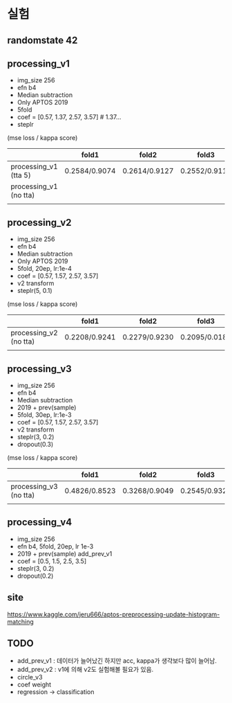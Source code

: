 # 실험
## randomstate 42

## processing_v1
- img_size 256
- efn b4
- Median subtraction
- Only APTOS 2019 
- 5fold
- coef = [0.57, 1.37, 2.57, 3.57] # 1.37...
- steplr

(mse loss / kappa score)

|                        | fold1         | fold2         | fold3         | fold4         | fold5         | lb    |
|------------------------|---------------|---------------|---------------|---------------|---------------|-------|
| processing_v1 (tta 5)  | 0.2584/0.9074 | 0.2614/0.9127 | 0.2552/0.9110 | 0.2716/0.9032 | 0.2831/0.8943 | 0.762 |
| processing_v1 (no tta) |               |               |               |               |               | 0.781 |
|                        |               |               |               |               |               |       |

## processing_v2
- img_size 256
- efn b4
- Median subtraction
- Only APTOS 2019 
- 5fold, 20ep, lr:1e-4
- coef = [0.57, 1.57, 2.57, 3.57]
- v2 transform
- steplr(5, 0.1)

(mse loss / kappa score)  

|                        | fold1         | fold2         | fold3         | fold4         | fold5         | lb    |
|------------------------|---------------|---------------|---------------|---------------|---------------|-------|
| processing_v2 (no tta) | 0.2208/0.9241 | 0.2279/0.9230 | 0.2095/0.0185 | 0.2327/0.9170 | 0.2338/0.9175 | 0.768 |
|                        |               |               |               |               |               |       |

## processing_v3
- img_size 256
- efn b4
- Median subtraction
- 2019 + prev(sample)
- 5fold, 30ep, lr:1e-3
- coef = [0.57, 1.57, 2.57, 3.57]
- v2 transform
- steplr(3, 0.2)
- dropout(0.3)

(mse loss / kappa score)  

|                        | fold1         | fold2         | fold3         | fold4         | fold5         | lb    |
|------------------------|---------------|---------------|---------------|---------------|---------------|-------|
| processing_v3 (no tta) | 0.4826/0.8523 | 0.3268/0.9049 | 0.2545/0.9328 | 0.2363/0.9368 | 0.2513/0.9339 | 0.798 |
|                        |               |               |               |               |               |       |

## processing_v4
- img_size 256
- efn b4, 5fold, 20ep, lr 1e-3
- 2019 + prev(sample) add_prev_v1
- coef = [0.5, 1.5, 2.5, 3.5]
- steplr(3, 0.2)
- dropout(0.2)


## site
https://www.kaggle.com/jeru666/aptos-preprocessing-update-histogram-matching


## TODO
- add_prev_v1 : 데이터가 늘어났긴 하지만 acc, kappa가 생갹보다 많이 늘어남.
- add_prev_v2 : v1에 의해 v2도 실험해볼 필요가 있음.
- circle_v3
- coef weight
- regression -> classification
